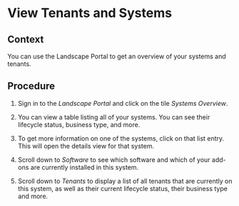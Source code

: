 <!-- loio99c975e077bc447f9049056256a7e46c -->

# View Tenants and Systems



<a name="loio99c975e077bc447f9049056256a7e46c__context_i51_wn4_gqb"/>

## Context

You can use the Landscape Portal to get an overview of your systems and tenants.



<a name="loio99c975e077bc447f9049056256a7e46c__steps_cxq_rn4_gqb"/>

## Procedure

1.  Sign in to the *Landscape Portal* and click on the tile *Systems Overview*.

2.  You can view a table listing all of your systems. You can see their lifecycle status, business type, and more.

3.  To get more information on one of the systems, click on that list entry. This will open the details view for that system.

4.  Scroll down to *Software* to see which software and which of your add-ons are currently installed in this system.

5.  Scroll down to *Tenants* to display a list of all tenants that are currently on this system, as well as their current lifecycle status, their business type and more.



